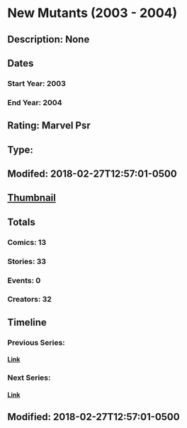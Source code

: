 # New Mutants (2003 - 2004)
## Description: None
## Dates
### Start Year: 2003
### End Year: 2004
## Rating: Marvel Psr
## Type: 
## Modifed: 2018-02-27T12:57:01-0500
## [Thumbnail](http://i.annihil.us/u/prod/marvel/i/mg/c/e0/5a959bd26d4fd.jpg)
## Totals
### Comics: 13
### Stories: 33
### Events: 0
### Creators: 32
## Timeline
### Previous Series: 
#### [Link]()
### Next Series: 
#### [Link]()
## Modified: 2018-02-27T12:57:01-0500